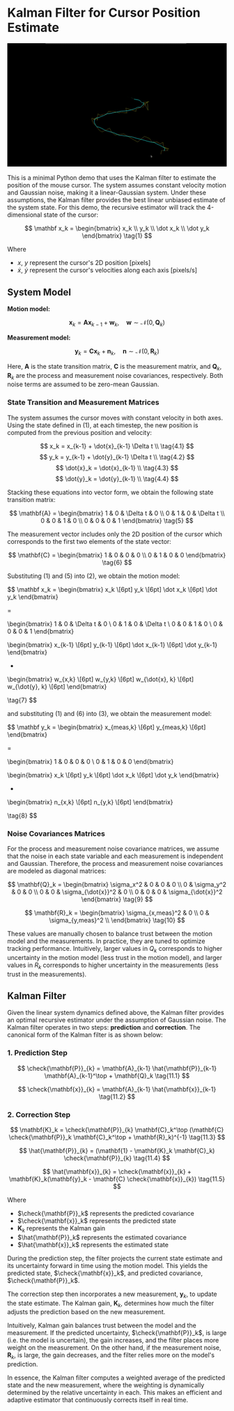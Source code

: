 # Kalman Filter for Cursor Position Estimate

![Demo](media/output.gif)

This is a minimal Python demo that uses the Kalman filter to estimate the position of the mouse cursor. The system assumes constant velocity motion and Gaussian noise, making it a linear-Gaussian system. Under these assumptions, the Kalman filter provides the best linear unbiased estimate of the system state. For this demo, the recursive estimator will track the 4-dimensional state of the cursor:

$$
\mathbf x_k = 
\begin{bmatrix}
x_k \\
y_k \\
\dot x_k \\
\dot y_k 
\end{bmatrix}
\tag{1}
$$

Where
- $x$, $y$ represent the cursor's 2D position [pixels]
- $\dot x$, $\dot y$ represent the cursor's velocities along each axis [pixels/s]


## System Model

**Motion model:**

$$
\mathbf{x}_k = \mathbf{A} \mathbf{x}_{k-1} + \mathbf{w}_{k}, \quad \mathbf{w} \sim \mathcal{N}(0, \mathbf{Q}_{k})
\tag{2}
$$

**Measurement model:**

$$
\mathbf{y}_k = \mathbf{C} \mathbf{x}_{k} + \mathbf{n}_{k}, \quad \mathbf{n} \sim \mathcal{N}(0, \mathbf{R}_{k})
\tag{3}
$$

Here, $\mathbf{A}$ is the state transition matrix, $\mathbf{C}$ is the measurement matrix, and $\mathbf{Q}_k$, $\mathbf{R}_k$ are the process and measurement noise covariances, respectively. Both noise terms are assumed to be zero-mean Gaussian. 

### State Transition and Measurement Matrices

The system assumes the cursor moves with constant velocity in both axes. Using the state defined in $(1)$, at each timestep, the new position is computed from the previous position and velocity:

$$
x_k = x_{k-1} + \dot{x}_{k-1} \Delta t \\
\tag{4.1}
$$
$$
y_k = y_{k-1} + \dot{y}_{k-1} \Delta t \\
\tag{4.2}
$$
$$
\dot{x}_k = \dot{x}_{k-1} \\
\tag{4.3}
$$
$$
\dot{y}_k = \dot{y}_{k-1} \\
\tag{4.4}
$$

Stacking these equations into vector form, we obtain the following state transition matrix:

$$
\mathbf{A} =
\begin{bmatrix}
1 & 0 & \Delta t & 0 \\
0 & 1 & 0 & \Delta t \\
0 & 0 & 1 & 0 \\
0 & 0 & 0 & 1
\end{bmatrix}
\tag{5}
$$

The measurement vector includes only the 2D position of the cursor which corresponds to the first two elements of the state vector:

$$
\mathbf{C} =
\begin{bmatrix}
1 & 0 & 0 & 0 \\
0 & 1 & 0 & 0
\end{bmatrix}
\tag{6}
$$

Substituting $(1)$ and $(5)$ into $(2)$, we obtain the motion model:


$$
\mathbf x_k = 
\begin{bmatrix}
x_k \\[6pt]
y_k \\[6pt]
\dot x_k \\[6pt]
\dot y_k 
\end{bmatrix}

= 

\begin{bmatrix}
1 & 0 & \Delta t & 0 \\
0 & 1 & 0 & \Delta t \\
0 & 0 & 1 & 0 \\
0 & 0 & 0 & 1
\end{bmatrix}

\begin{bmatrix}
x_{k-1} \\[6pt]
y_{k-1} \\[6pt]
\dot x_{k-1} \\[6pt]
\dot y_{k-1} 
\end{bmatrix}

+

\begin{bmatrix}
w_{x,k} \\[6pt]
w_{y,k} \\[6pt]
w_{\dot{x}, k} \\[6pt]
w_{\dot{y}, k} \\[6pt]
\end{bmatrix}

\tag{7}
$$

and substituting $(1)$ and $(6)$ into $(3)$, we obtain the measurement model:

$$
\mathbf y_k = 
\begin{bmatrix}
x_{meas,k} \\[6pt]
y_{meas,k} \\[6pt]
\end{bmatrix}

= 

\begin{bmatrix}
1 & 0 & 0 & 0 \\
0 & 1 & 0 & 0
\end{bmatrix}

\begin{bmatrix}
x_k \\[6pt]
y_k \\[6pt]
\dot x_k \\[6pt]
\dot y_k 
\end{bmatrix}

+

\begin{bmatrix}
n_{x,k} \\[6pt]
n_{y,k} \\[6pt]
\end{bmatrix}

\tag{8}
$$

### Noise Covariances Matrices

For the process and measurement noise covariance matrices, we assume that the noise in each state variable and each measurement is independent and Gaussian. Therefore, the process and measurement noise covariances are modeled as diagonal matrices:

$$
\mathbf{Q}_k = 
\begin{bmatrix}
\sigma_x^2 & 0 & 0 & 0 \\
0 & \sigma_y^2 & 0 & 0 \\
0 & 0 & \sigma_{\dot{x}}^2 & 0 \\
0 & 0 & 0 & \sigma_{\dot{x}}^2
\end{bmatrix} 
\tag{9}
$$

$$
\mathbf{R}_k = 
\begin{bmatrix}
\sigma_{x,meas}^2 & 0  \\
0 & \sigma_{y,meas}^2  \\
\end{bmatrix} 
\tag{10}
$$

These values are manually chosen to balance trust between the motion model and the measurements. In practice, they are tuned to optimize tracking performance. Intuitively, larger values in $Q_k$ corresponds to higher uncertainty in the motion model (less trust in the motion model), and larger values in $R_k$ corresponds to higher uncertainty in the measurements (less trust in the measurements).


## Kalman Filter
Given the linear system dynamics defined above, the Kalman filter provides an optimal recursive estimator under the assumption of Gaussian noise. The Kalman filter operates in two steps: **prediction** and **correction**. The canonical form of the Kalman filter is as shown below:

### **1. Prediction Step**

$$
\check{\mathbf{P}}_{k} = \mathbf{A}_{k-1} \hat{\mathbf{P}}_{k-1} \mathbf{A}_{k-1}^\top + \mathbf{Q}_k
\tag{11.1}
$$

$$
\check{\mathbf{x}}_{k} = \mathbf{A}_{k-1} \hat{\mathbf{x}}_{k-1}
\tag{11.2}
$$


### **2. Correction Step**

$$
\mathbf{K}_k = \check{\mathbf{P}}_{k} \mathbf{C}_k^\top (\mathbf{C} \check{\mathbf{P}}_k \mathbf{C}_k^\top + \mathbf{R}_k)^{-1}
\tag{11.3}
$$

$$
\hat{\mathbf{P}}_{k} = (\mathbf{1} - \mathbf{K}_k \mathbf{C}_k) \check{\mathbf{P}}_{k}
\tag{11.4}
$$

$$
\hat{\mathbf{x}}_{k} = \check{\mathbf{x}}_{k} + \mathbf{K}_k(\mathbf{y}_k - \mathbf{C} \check{\mathbf{x}}_{k})
\tag{11.5}
$$

Where
- $\check{\mathbf{P}}_k$ represents the predicted covariance
- $\check{\mathbf{x}}_k$ represents the predicted state
- $\mathbf{K}_k$ represents the Kalman gain
- $\hat{\mathbf{P}}_k$ represents the estimated covariance
- $\hat{\mathbf{x}}_k$ represents the estimated state


During the prediction step, the filter projects the current state estimate and its uncertainty forward in time using the motion model. This yields the predicted state, $\check{\mathbf{x}}_k$, and predicted covariance, $\check{\mathbf{P}}_k$.

The correction step then incorporates a new measurement, $\mathbf{y}_k$, to update the state estimate. The Kalman gain, $\mathbf{K}_k$, determines how much the filter adjusts the prediction based on the new measurement.

Intuitively, Kalman gain balances trust between the model and the measurement. If the predicted uncertainty, $\check{\mathbf{P}}_k$, is large (i.e. the model is uncertain), the gain increases, and the filter places more weight on the measurement. On the other hand, if the measurement noise, $\mathbf{R}_k$, is large, the gain decreases, and the filter relies more on the model's prediction.

In essence, the Kalman filter computes a weighted average of the predicted state and the new measurement, where the weighting is dynamically determined by the relative uncertainty in each. This makes an efficient and adaptive estimator that continuously corrects itself in real time.
